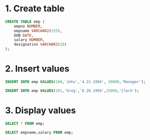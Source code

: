 # 1. Create table
```SQL
CREATE TABLE emp (
    empno NUMBER,
    empname VARCHAR2(255), 
    DOB DATE,
    salary NUMBER, 
    designation VARCHAR2(20)
);
```

# 2. Insert values
```SQL
INSERT INTO emp VALUES(100,'John','4.21.1994', 50000,'Manager');
```
```SQL
INSERT INTO emp VALUES(101,'Greg','6.20.1994',25000,'Clerk');
```

# 3. Display values
```SQL
SELECT * FROM emp;
```
```SQL
SELECT empname,salary FROM emp;
```
